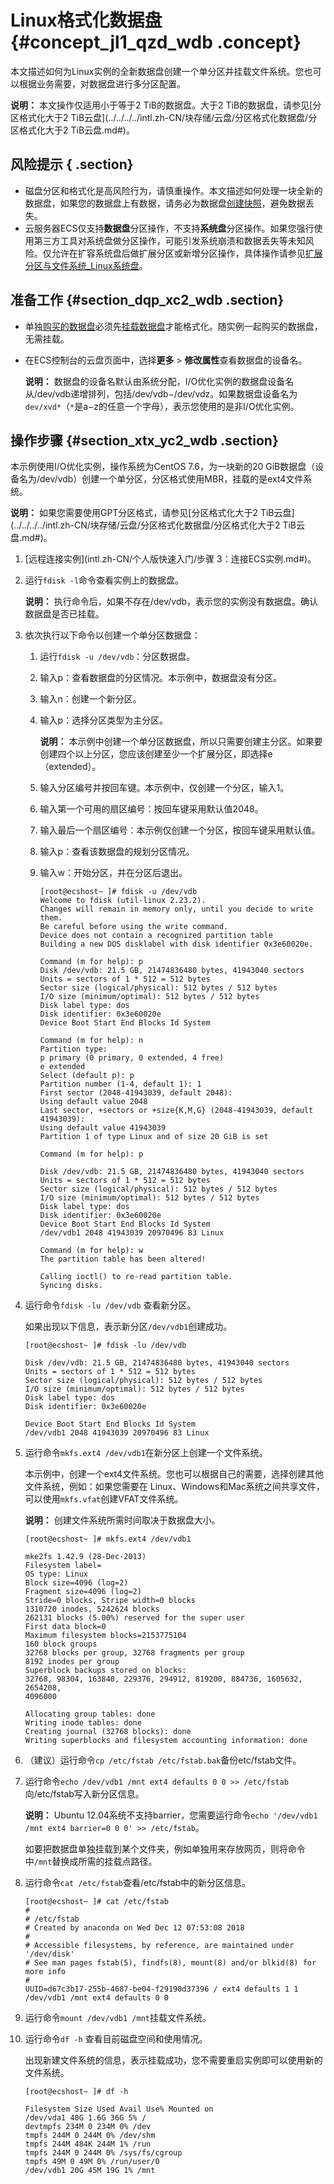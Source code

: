 # Linux格式化数据盘 {#concept_jl1_qzd_wdb .concept}

本文描述如何为Linux实例的全新数据盘创建一个单分区并挂载文件系统。您也可以根据业务需要，对数据盘进行多分区配置。

**说明：** 本文操作仅适用小于等于2 TiB的数据盘。大于2 TiB的数据盘，请参见[分区格式化大于2 TiB云盘](../../../../intl.zh-CN/块存储/云盘/分区格式化数据盘/分区格式化大于2 TiB云盘.md#)。

## 风险提示 { .section}

-   磁盘分区和格式化是高风险行为，请慎重操作。本文描述如何处理一块全新的数据盘，如果您的数据盘上有数据，请务必为数据盘[创建快照](../../../../intl.zh-CN/快照/使用快照/创建快照.md#)，避免数据丢失。
-   云服务器ECS仅支持**数据盘**分区操作，不支持**系统盘**分区操作。如果您强行使用第三方工具对系统盘做分区操作，可能引发系统崩溃和数据丢失等未知风险。仅允许在扩容系统盘后做扩展分区或新增分区操作，具体操作请参见[扩展分区与文件系统\_Linux系统盘](../../../../intl.zh-CN/块存储/云盘/扩容云盘/扩展分区与文件系统_Linux系统盘.md#)。

## 准备工作 {#section_dqp_xc2_wdb .section}

-   单独[购买的数据盘](../../../../intl.zh-CN/块存储/云盘/创建云盘/创建按量付费云盘.md#)必须先[挂载数据盘](../../../../intl.zh-CN/块存储/云盘/挂载云盘.md#)才能格式化。随实例一起购买的数据盘，无需挂载。
-   在ECS控制台的云盘页面中，选择**更多** \> **修改属性**查看数据盘的设备名。

    **说明：** 数据盘的设备名默认由系统分配，I/O优化实例的数据盘设备名从/dev/vdb递增排列，包括/dev/vdb−/dev/vdz。如果数据盘设备名为`dev/xvd*`（`*`是a−z的任意一个字母），表示您使用的是非I/O优化实例。


## 操作步骤 {#section_xtx_yc2_wdb .section}

本示例使用I/O优化实例，操作系统为CentOS 7.6，为一块新的20 GiB数据盘（设备名为/dev/vdb）创建一个单分区，分区格式使用MBR，挂载的是ext4文件系统。

**说明：** 如果您需要使用GPT分区格式，请参见[分区格式化大于2 TiB云盘](../../../../intl.zh-CN/块存储/云盘/分区格式化数据盘/分区格式化大于2 TiB云盘.md#)。

1.  [远程连接实例](intl.zh-CN/个人版快速入门/步骤 3：连接ECS实例.md#)。
2.  运行`fdisk -l`命令查看实例上的数据盘。

    **说明：** 执行命令后，如果不存在/dev/vdb，表示您的实例没有数据盘。确认数据盘是否已挂载。

3.  依次执行以下命令以创建一个单分区数据盘：
    1.  运行`fdisk -u /dev/vdb`：分区数据盘。
    2.  输入p：查看数据盘的分区情况。本示例中，数据盘没有分区。
    3.  输入n：创建一个新分区。
    4.  输入p：选择分区类型为主分区。

        **说明：** 本示例中创建一个单分区数据盘，所以只需要创建主分区。如果要创建四个以上分区，您应该创建至少一个扩展分区，即选择e（extended）。

    5.  输入分区编号并按回车键。本示例中，仅创建一个分区，输入1。
    6.  输入第一个可用的扇区编号：按回车键采用默认值2048。
    7.  输入最后一个扇区编号：本示例仅创建一个分区，按回车键采用默认值。
    8.  输入p：查看该数据盘的规划分区情况。
    9.  输入w：开始分区，并在分区后退出。

        ```
        [root@ecshost~ ]# fdisk -u /dev/vdb
        Welcome to fdisk (util-linux 2.23.2).
        Changes will remain in memory only, until you decide to write them.
        Be careful before using the write command.
        Device does not contain a recognized partition table
        Building a new DOS disklabel with disk identifier 0x3e60020e.
        
        Command (m for help): p
        Disk /dev/vdb: 21.5 GB, 21474836480 bytes, 41943040 sectors
        Units = sectors of 1 * 512 = 512 bytes
        Sector size (logical/physical): 512 bytes / 512 bytes
        I/O size (minimum/optimal): 512 bytes / 512 bytes
        Disk label type: dos
        Disk identifier: 0x3e60020e
        Device Boot Start End Blocks Id System
        
        Command (m for help): n
        Partition type:
        p primary (0 primary, 0 extended, 4 free)
        e extended
        Select (default p): p
        Partition number (1-4, default 1): 1
        First sector (2048-41943039, default 2048):
        Using default value 2048
        Last sector, +sectors or +size{K,M,G} (2048-41943039, default 41943039):
        Using default value 41943039
        Partition 1 of type Linux and of size 20 GiB is set
        
        Command (m for help): p
        
        Disk /dev/vdb: 21.5 GB, 21474836480 bytes, 41943040 sectors
        Units = sectors of 1 * 512 = 512 bytes
        Sector size (logical/physical): 512 bytes / 512 bytes
        I/O size (minimum/optimal): 512 bytes / 512 bytes
        Disk label type: dos
        Disk identifier: 0x3e60020e
        Device Boot Start End Blocks Id System
        /dev/vdb1 2048 41943039 20970496 83 Linux
        
        Command (m for help): w
        The partition table has been altered!
        
        Calling ioctl() to re-read partition table.
        Syncing disks.
        ```

4.  运行命令`fdisk -lu /dev/vdb` 查看新分区。

    如果出现以下信息，表示新分区`/dev/vdb1`创建成功。

    ```
    [root@ecshost~ ]# fdisk -lu /dev/vdb
    
    Disk /dev/vdb: 21.5 GB, 21474836480 bytes, 41943040 sectors
    Units = sectors of 1 * 512 = 512 bytes
    Sector size (logical/physical): 512 bytes / 512 bytes
    I/O size (minimum/optimal): 512 bytes / 512 bytes
    Disk label type: dos
    Disk identifier: 0x3e60020e
    
    Device Boot Start End Blocks Id System
    /dev/vdb1 2048 41943039 20970496 83 Linux
    ```

5.  运行命令`mkfs.ext4 /dev/vdb1`在新分区上创建一个文件系统。

    本示例中，创建一个ext4文件系统。您也可以根据自己的需要，选择创建其他文件系统，例如：如果您需要在 Linux、Windows和Mac系统之间共享文件，可以使用`mkfs.vfat`创建VFAT文件系统。

    **说明：** 创建文件系统所需时间取决于数据盘大小。

    ```
    [root@ecshost~ ]# mkfs.ext4 /dev/vdb1
    
    mke2fs 1.42.9 (28-Dec-2013)
    Filesystem label=
    OS type: Linux
    Block size=4096 (log=2)
    Fragment size=4096 (log=2)
    Stride=0 blocks, Stripe width=0 blocks
    1310720 inodes, 5242624 blocks
    262131 blocks (5.00%) reserved for the super user
    First data block=0
    Maximum filesystem blocks=2153775104
    160 block groups
    32768 blocks per group, 32768 fragments per group
    8192 inodes per group
    Superblock backups stored on blocks:
    32768, 98304, 163840, 229376, 294912, 819200, 884736, 1605632, 2654208,
    4096000
    
    Allocating group tables: done
    Writing inode tables: done
    Creating journal (32768 blocks): done
    Writing superblocks and filesystem accounting information: done
    ```

6.  （建议）运行命令`cp /etc/fstab /etc/fstab.bak`备份etc/fstab文件。
7.  运行命令`echo /dev/vdb1 /mnt ext4 defaults 0 0 >> /etc/fstab`向/etc/fstab写入新分区信息。

    **说明：** Ubuntu 12.04系统不支持barrier，您需要运行命令`echo '/dev/vdb1 /mnt ext4 barrier=0 0 0' >> /etc/fstab`。

    如要把数据盘单独挂载到某个文件夹，例如单独用来存放网页，则将命令中`/mnt`替换成所需的挂载点路径。

8.  运行命令`cat /etc/fstab`查看/etc/fstab中的新分区信息。

    ```
    [root@ecshost~ ]# cat /etc/fstab
    #
    # /etc/fstab
    # Created by anaconda on Wed Dec 12 07:53:08 2018
    #
    # Accessible filesystems, by reference, are maintained under '/dev/disk'
    # See man pages fstab(5), findfs(8), mount(8) and/or blkid(8) for more info
    #
    UUID=d67c3b17-255b-4687-be04-f29190d37396 / ext4 defaults 1 1
    /dev/vdb1 /mnt ext4 defaults 0 0
    ```

9.  运行命令`mount /dev/vdb1 /mnt`挂载文件系统。
10. 运行命令`df -h` 查看目前磁盘空间和使用情况。

    出现新建文件系统的信息，表示挂载成功，您不需要重启实例即可以使用新的文件系统。

    ```
    [root@ecshost~ ]# df -h
    
    Filesystem Size Used Avail Use% Mounted on
    /dev/vda1 40G 1.6G 36G 5% /
    devtmpfs 234M 0 234M 0% /dev
    tmpfs 244M 0 244M 0% /dev/shm
    tmpfs 244M 484K 244M 1% /run
    tmpfs 244M 0 244M 0% /sys/fs/cgroup
    tmpfs 49M 0 49M 0% /run/user/0
    /dev/vdb1 20G 45M 19G 1% /mnt
    ```


